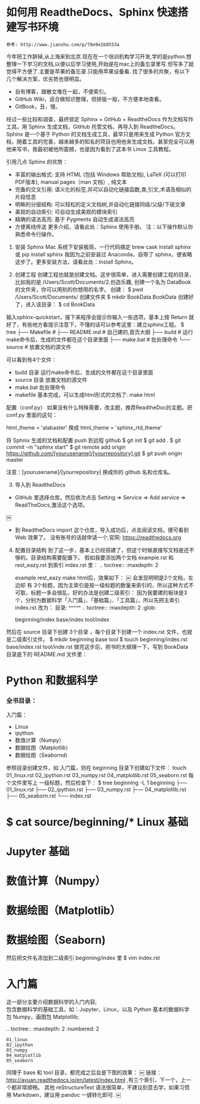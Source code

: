 # 如何用 ReadtheDocs、Sphinx 快速搭建写书环境

    参考: http://www.jianshu.com/p/78e9e1b8553a 

今年把工作辞掉,从上海来到北京.现在在一个培训机构学习开发,学的是python.想整理一下学习的文档,以便以后学习使用,开始是在mac上的备忘录里写.但写多了就觉得不方便了.主要是苹果的备忘录.只能用苹果设备看.
找了很多的共聚，有以下几个解决方案，优劣势也很明显。

* 自有博客，跟散文堆在一起，不便索引。
* GitHub Wiki，适合做知识整理，但排版一般，不方便本地查看。
* GitBook，丑，慢。

经过一些比较和调查，最终锁定 Sphinx + GitHub + ReadtheDocs 作为文档写作工具。用 Sphinx 生成文档，GitHub 托管文档，再导入到 ReadtheDocs。
Sphinx 是一个基于 Python 的文档生成工具，最早只是用来生成 Python 官方文档，随着工具的完善，越来越多的知名的项目也用他来生成文档，甚至完全可以用他来写书，我最初被他所震撼，也是因为看到了这本书 
Linux 工具教程。

引用几点 Sphinx 的优势：
* 丰富的输出格式: 支持 HTML (包括 Windows 帮助文档), LaTeX (可以打印PDF版本), manual pages（man 文档）, 纯文本
* 完备的交叉引用: 语义化的标签,并可以自动化链接函数,类,引文,术语及相似的片段信息
* 明晰的分层结构: 可以轻松的定义文档树,并自动化链接同级/父级/下级文章
* 美观的自动索引: 可自动生成美观的模块索引
* 精确的语法高亮: 基于 Pygments 自动生成语法高亮
* 方便离线传送
更多介绍，请看此处：Sphinx 使用手册。
注：以下操作默认你熟悉命令行操作。

1. 安装 Sphinx
Mac 系统下安装极简，一行代码搞定
brew cask install sphinx
或
pip install sphinx
我因为之前安装过 Anaconda，自带了 sphinx，便省略这步了。更多安装方法，请看此处：Install Sphinx。



2. 创建工程
创建工程也就是创建文档。这步很简单，进入需要创建工程的目录，比如我的是 /Users/Scott/Documents/2.创造乐趣, 创建一个名为 DataBook 的文件夹，你可以用别的你想用的名字。
创建：
$ pwd
    /Users/Scott/Documents/
创建文件夹
$ mkdir BookData
BookData 创建好了，进入该目录：
$ cd BookData

输入sphinx-quickstart，接下来程序会提示你输入一些选项，基本上按 Return 就好了，有些地方看提示注意下，不懂的话可以参考这里：建立sphinx工程。
$ tree
├── Makefile            # 
├── README.md       # 自己建的,首页大纲
├── build               # 运行make命令后，生成的文件都在这个目录里面
├── make.bat            # 批处理命令
└── source          # 放置文档的源文件

可以看到有4个文件：
* build 目录 运行make命令后，生成的文件都在这个目录里面
* source 目录 放置文档的源文件
* make.bat 批处理命令
* makefile
基本完成，可以生成html形式的文档了:
    make html

配置（conf.py）
如果没有什么特殊需要，改主题，推荐ReadtheDoc的主题。把 conf.py 里面的这句：

html_theme = 'alabaster'
换成
html_theme = 'sphinx_rtd_theme'

将 Sphnix 生成的文档和配置 push 到远程 github
$ git init
$ git add .
$ git commit -m "sphinx start"
$ git remote add origin https://github.com/[yourusename]/[yourrepository].git
$ git push origin master

注意：[yourusename]/[yourrepository] 换成你的 github 名和仓库名。

3. 导入到 ReadtheDocs
* GitHub 里选择仓库，然后依次点击 Setting => Service => Add service => ReadTheDocs,激活这个选项。
       
￼
* 到 ReadtheDocs import 这个仓库，导入成功后，点击阅读文档，便可看到 Web 效果了。
        没有账号的话就申请一个,官网: https://readthedocs.org


4. 配置目录结构
到了这一步，基本上已经搭建了，但这个时候直接写文档是还不够的。目录结构需要配置下。
假如我要添加两个文档 example.rst 和 rest_eazy.rst 到索引 index.rst 里：
.. toctree::
   :maxdepth: 2

   example
   rest_eazy
make html后，效果如下：
￼
会发现明明是2个文档，左边却 有 3个标题，因为主索引是按一级标题的数量来索引的，所以这种方式不可取，标题一多会很乱，好的办法是创建二级索引：
因为我要建的板块是3个，分别为数据科学「入门篇」、「基础篇」、「工具篇」，所以先把主索引 index.rst 改为：
目录:
^^^^^
.. toctree::
    :maxdepth: 2
    :glob:

    beginning/index
    base/index
    tool/index

然后在 source 目录下创建 3个目录 ，每个目录下创建一个 index.rst 文件，也就是二级索引文件。
$ mkdir beginning base tool
$ touch beginning/index.rst base/index.rst tool/inde.rst
做完这步后，把书的大纲理一下，写到 BookData 目录底下的 README.md 文件里：
# Python 和数据科学

### 全书目录：

入门篇：

- Linux
- ipython
- 数值计算（Numpy）
- 数据绘图（Matplotlib）
- 数据绘图（Seabornd)

参照目录创建文件，如 入门篇，则在 beginning 目录下创建如下文件：
touch 01_linux.rst 02_ipython.rst 03_numpy.rst 04_matplotlib.rst 05_seaborn.rst
每个文件里写上 一级标题，然后检查下：
$ tree beginning -L 1
beginning
├── 01_linux.rst
├── 02_ipython.rst
├── 03_numpy.rst
├── 04_matplotlib.rst
├── 05_seaborn.rst
└── index.rst

$ cat source/beginning/*
Linux 基础
=========================

Jupyter 基础
=========================

数值计算（Numpy）
=========================

数据绘图（Matplotlib）
=========================

数据绘图（Seaborn)
=========================
然后把文件名添加到二级索引 beginning/index 里
$ vim index.rst

入门篇
============

这一部分主要介绍数据科学的入门内容;\
包含数据科学的基础工具，如：Jupyter、Linux，以及 Python 基本的数据科学包 Numpy，画图包 Matplotlib;


.. toctree::
    :maxdepth: 2
    :numbered: 2

    01_linux
    02_ipython
    03_numpy
    04_matplotlib
    05_seaborn

同理于 base 和 tool 目录，都完成之后会是下图的效果：
￼
链接：http://ayuan.readthedocs.io/en/latest/index.html ,有三个索引，下一个，上一个都非常顺畅。
其他
reStructureText 语法很简单，不建议刻意去学，如果习惯用 Markdown，建议用 pandoc 一键转化即可.
￼
